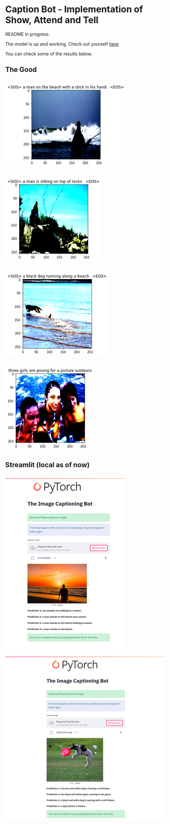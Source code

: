 # Caption Bot - Implementation of Show, Attend and Tell

README in progress. 

The model is up and working. Check out yourself [here](https://share.streamlit.io/sankalp1999/image_captioning/main)


You can check some of the results below.






## The Good
![1.png](/imgs/1.png)
---
![2.png](/imgs/2.png)
---
![3.png](/imgs/3.png)
---
![4.png](/imgs/4.png)
---




## Streamlit (local as of now)
![st1.png](/imgs/st1.png)
---
![st2.png](/imgs/st2.png)

